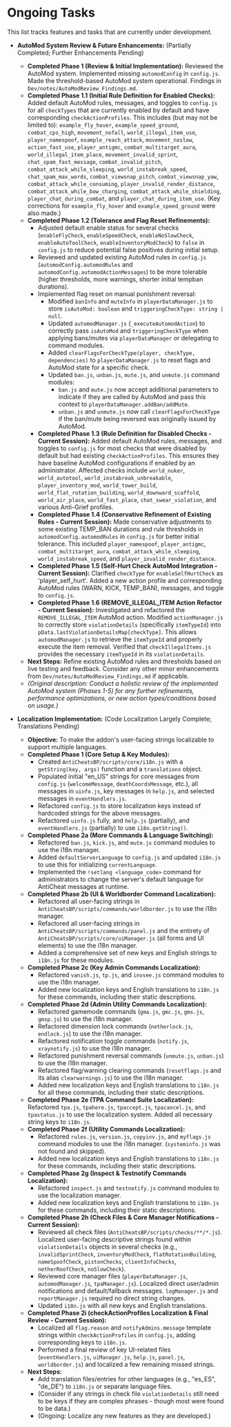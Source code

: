 # Ongoing Tasks

This list tracks features and tasks that are currently under development.

*   **AutoMod System Review & Future Enhancements:** (Partially Completed; Further Enhancements Pending)
    *   **Completed Phase 1 (Review & Initial Implementation):** Reviewed the AutoMod system. Implemented missing `automodConfig` in `config.js`. Made the threshold-based AutoMod system operational. Findings in `Dev/notes/AutoModReview_Findings.md`.
    *   **Completed Phase 1.1 (Initial Rule Definition for Enabled Checks):** Added default AutoMod rules, messages, and toggles to `config.js` for all `checkTypes` that are currently enabled by default and have corresponding `checkActionProfiles`. This includes (but may not be limited to): `example_fly_hover`, `example_speed_ground`, `combat_cps_high`, `movement_nofall`, `world_illegal_item_use`, `player_namespoof`, `example_reach_attack`, `movement_noslow`, `action_fast_use`, `player_antigmc`, `combat_multitarget_aura`, `world_illegal_item_place`, `movement_invalid_sprint`, `chat_spam_fast_message`, `combat_invalid_pitch`, `combat_attack_while_sleeping`, `world_instabreak_speed`, `chat_spam_max_words`, `combat_viewsnap_pitch`, `combat_viewsnap_yaw`, `combat_attack_while_consuming`, `player_invalid_render_distance`, `combat_attack_while_bow_charging`, `combat_attack_while_shielding`, `player_chat_during_combat`, and `player_chat_during_item_use`. (Key corrections for `example_fly_hover` and `example_speed_ground` were also made.)
    *   **Completed Phase 1.2 (Tolerance and Flag Reset Refinements):**
        *   Adjusted default enable status for several checks (`enableFlyCheck`, `enableSpeedCheck`, `enableNoSlowCheck`, `enableAutoToolCheck`, `enableInventoryModCheck`) to `false` in `config.js` to reduce potential false positives during initial setup.
        *   Reviewed and updated existing AutoMod rules in `config.js` (`automodConfig.automodRules` and `automodConfig.automodActionMessages`) to be more tolerable (higher thresholds, more warnings, shorter initial tempban durations).
        *   Implemented flag reset on manual punishment reversal:
            *   Modified `banInfo` and `muteInfo` in `playerDataManager.js` to store `isAutoMod: boolean` and `triggeringCheckType: string | null`.
            *   Updated `automodManager.js` (`_executeAutomodAction`) to correctly pass `isAutoMod` and `triggeringCheckType` when applying bans/mutes via `playerDataManager` or delegating to command modules.
            *   Added `clearFlagsForCheckType(player, checkType, dependencies)` to `playerDataManager.js` to reset flags and AutoMod state for a specific check.
            *   Updated `ban.js`, `unban.js`, `mute.js`, and `unmute.js` command modules:
                *   `ban.js` and `mute.js` now accept additional parameters to indicate if they are called by AutoMod and pass this context to `playerDataManager.addBan/addMute`.
                *   `unban.js` and `unmute.js` now call `clearFlagsForCheckType` if the ban/mute being reversed was originally issued by AutoMod.
        *   **Completed Phase 1.3 (Rule Definition for Disabled Checks - Current Session):** Added default AutoMod rules, messages, and toggles to `config.js` for most checks that were disabled by default but had existing `checkActionProfiles`. This ensures they have baseline AutoMod configurations if enabled by an administrator. Affected checks include `world_nuker`, `world_autotool`, `world_instabreak_unbreakable`, `player_inventory_mod`, `world_tower_build`, `world_flat_rotation_building`, `world_downward_scaffold`, `world_air_place`, `world_fast_place`, `chat_swear_violation`, and various Anti-Grief profiles.
        *   **Completed Phase 1.4 (Conservative Refinement of Existing Rules - Current Session):** Made conservative adjustments to some existing TEMP_BAN durations and rule thresholds in `automodConfig.automodRules` in `config.js` for better initial tolerance. This included `player_namespoof`, `player_antigmc`, `combat_multitarget_aura`, `combat_attack_while_sleeping`, `world_instabreak_speed`, and `player_invalid_render_distance`.
        *   **Completed Phase 1.5 (Self-Hurt Check AutoMod Integration - Current Session):** Clarified `checkType` for `enableSelfHurtCheck` as 'player_self_hurt'. Added a new action profile and corresponding AutoMod rules (WARN, KICK, TEMP_BAN), messages, and toggle to `config.js`.
        *   **Completed Phase 1.6 (REMOVE_ILLEGAL_ITEM Action Refactor - Current Session):** Investigated and refactored the `REMOVE_ILLEGAL_ITEM` AutoMod action. Modified `actionManager.js` to correctly store `violationDetails` (specifically `itemTypeId`) into `pData.lastViolationDetailsMap[checkType]`. This allows `automodManager.js` to retrieve the `itemTypeId` and properly execute the item removal. Verified that `checkIllegalItems.js` provides the necessary `itemTypeId` in its `violationDetails`.
    *   **Next Steps:** Refine existing AutoMod rules and thresholds based on live testing and feedback. Consider any other minor enhancements from `Dev/notes/AutoModReview_Findings.md` if applicable.
    *   *(Original description: Conduct a holistic review of the implemented AutoMod system (Phases 1-5) for any further refinements, performance optimizations, or new action types/conditions based on usage.)*

*   **Localization Implementation:** (Code Localization Largely Complete; Translations Pending)
    *   **Objective:** To make the addon's user-facing strings localizable to support multiple languages.
    *   **Completed Phase 1 (Core Setup & Key Modules):**
        *   Created `AntiCheatsBP/scripts/core/i18n.js` with a `getString(key, args)` function and a `translations` object.
        *   Populated initial "en_US" strings for core messages from `config.js` (`welcomeMessage`, `deathCoordsMessage`, etc.), all messages in `uinfo.js`, key messages in `help.js`, and selected messages in `eventHandlers.js`.
        *   Refactored `config.js` to store localization keys instead of hardcoded strings for the above messages.
        *   Refactored `uinfo.js` fully, and `help.js` (partially), and `eventHandlers.js` (partially) to use `i18n.getString()`.
    *   **Completed Phase 2a (More Commands & Language Switching):**
        *   Refactored `ban.js`, `kick.js`, and `mute.js` command modules to use the i18n manager.
        *   Added `defaultServerLanguage` to `config.js` and updated `i18n.js` to use this for initializing `currentLanguage`.
        *   Implemented the `!setlang <language_code>` command for administrators to change the server's default language for AntiCheat messages at runtime.
    *   **Completed Phase 2b (UI & Worldborder Command Localization):**
        *   Refactored all user-facing strings in `AntiCheatsBP/scripts/commands/worldborder.js` to use the i18n manager.
        *   Refactored all user-facing strings in `AntiCheatsBP/scripts/commands/panel.js` and the entirety of `AntiCheatsBP/scripts/core/uiManager.js` (all forms and UI elements) to use the i18n manager.
        *   Added a comprehensive set of new keys and English strings to `i18n.js` for these modules.
    *   **Completed Phase 2c (Key Admin Commands Localization):**
        *   Refactored `vanish.js`, `tp.js`, and `invsee.js` command modules to use the i18n manager.
        *   Added new localization keys and English translations to `i18n.js` for these commands, including their static descriptions.
    *   **Completed Phase 2d (Admin Utility Commands Localization):**
        *   Refactored gamemode commands (`gma.js`, `gmc.js`, `gms.js`, `gmsp.js`) to use the i18n manager.
        *   Refactored dimension lock commands (`netherlock.js`, `endlock.js`) to use the i18n manager.
        *   Refactored notification toggle commands (`notify.js`, `xraynotify.js`) to use the i18n manager.
        *   Refactored punishment reversal commands (`unmute.js`, `unban.js`) to use the i18n manager.
        *   Refactored flag/warning clearing commands (`resetflags.js` and its alias `clearwarnings.js`) to use the i18n manager.
        *   Added new localization keys and English translations to `i18n.js` for all these commands, including their static descriptions.
    *   **Completed Phase 2e (TPA Command Suite Localization):** Refactored `tpa.js`, `tpahere.js`, `tpaccept.js`, `tpacancel.js`, and `tpastatus.js` to use the localization system. Added all necessary string keys to `i18n.js`.
    *   **Completed Phase 2f (Utility Commands Localization):**
        *   Refactored `rules.js`, `version.js`, `copyinv.js`, and `myflags.js` command modules to use the i18n manager. (`systeminfo.js` was not found and skipped).
        *   Added new localization keys and English translations to `i18n.js` for these commands, including their static descriptions.
    *   **Completed Phase 2g (Inspect & Testnotify Commands Localization):**
        *   Refactored `inspect.js` and `testnotify.js` command modules to use the localization manager.
        *   Added new localization keys and English translations to `i18n.js` for these commands, including their static descriptions.
    *   **Completed Phase 2h (Check Files & Core Manager Notifications - Current Session):**
        *   Reviewed all check files (`AntiCheatsBP/scripts/checks/**/*.js`). Localized user-facing descriptive strings found within `violationDetails` objects in several checks (e.g., `invalidSprintCheck`, `inventoryModCheck`, `flatRotationBuilding`, `nameSpoofCheck`, `pistonChecks`, `clientInfoChecks`, `netherRoofCheck`, `noSlowCheck`).
        *   Reviewed core manager files (`playerDataManager.js`, `automodManager.js`, `tpaManager.js`). Localized direct user/admin notifications and default/fallback messages. `logManager.js` and `reportManager.js` required no direct string changes.
        *   Updated `i18n.js` with all new keys and English translations.
    *   **Completed Phase 2i (checkActionProfiles Localization & Final Review - Current Session):**
        *   Localized all `flag.reason` and `notifyAdmins.message` template strings within `checkActionProfiles` in `config.js`, adding corresponding keys to `i18n.js`.
        *   Performed a final review of key UI-related files (`eventHandlers.js`, `uiManager.js`, `help.js`, `panel.js`, `worldborder.js`) and localized a few remaining missed strings.
    *   **Next Steps:**
        *   Add translation files/entries for other languages (e.g., "es_ES", "de_DE") to `i18n.js` or separate language files.
        *   (Consider if any strings in check file `violationDetails` still need to be keys if they are complex phrases - though most were found to be data.)
        *   (Ongoing: Localize any new features as they are developed.)
